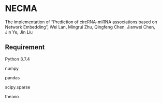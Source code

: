# NECMA
The implementation of “Prediction of circRNA-miRNA associations based on Network Embedding”, Wei Lan, Mingrui Zhu, Qingfeng Chen, Jianwei Chen, Jin Ye, Jin Liu
## Requirement
Python 3.7.4

numpy

pandas

scipy.sparse

theano
